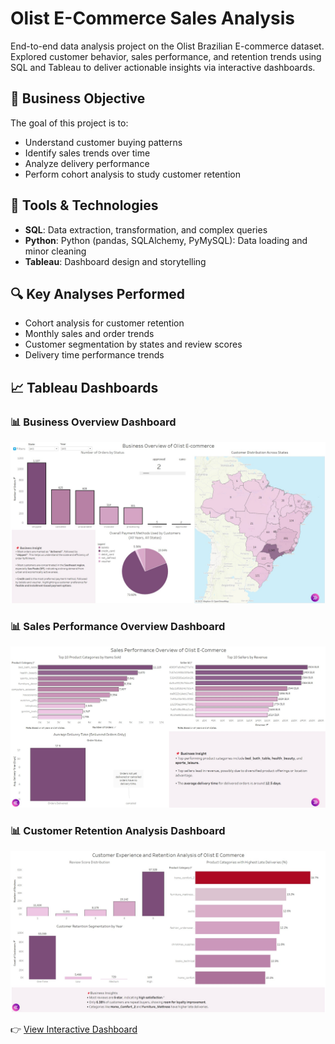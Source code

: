 # Olist E-Commerce Sales Analysis

End-to-end data analysis project on the Olist Brazilian E-commerce dataset. Explored customer behavior, sales performance, and retention trends using SQL and Tableau to deliver actionable insights via interactive dashboards.

## 📌 Business Objective

The goal of this project is to:
- Understand customer buying patterns
- Identify sales trends over time
- Analyze delivery performance
- Perform cohort analysis to study customer retention

## 🧱 Tools & Technologies

- **SQL**: Data extraction, transformation, and complex queries
- **Python**: Python (pandas, SQLAlchemy, PyMySQL): Data loading and minor cleaning
- **Tableau**: Dashboard design and storytelling

## 🔍 Key Analyses Performed

- Cohort analysis for customer retention
- Monthly sales and order trends
- Customer segmentation by states and review scores
- Delivery time performance trends

## 📈 Tableau Dashboards
### 📊 Business Overview Dashboard
![Business Overview Dashboard](Tableau/Dashboard_Screenshots/01_Business_Overview_Dashboard.jpg)

### 📊 Sales Performance Overview Dashboard
![Sales Performance Overview Dashboard](Tableau/Dashboard_Screenshots/02_Sales_Performance_Overview_Dashboard.jpg)

### 📊 Customer Retention Analysis Dashboard
![Customer Retention Analysis Dashboard](Tableau/Dashboard_Screenshots/03_Customer_Retention_Analysis_Dashboard.jpg)

👉 [View Interactive Dashboard](https://public.tableau.com/app/profile/avdhut.sabnis/viz/OlistE-CommerceSalesCustomerandRetentionInsights/1_DBBusinessOverview#1)
